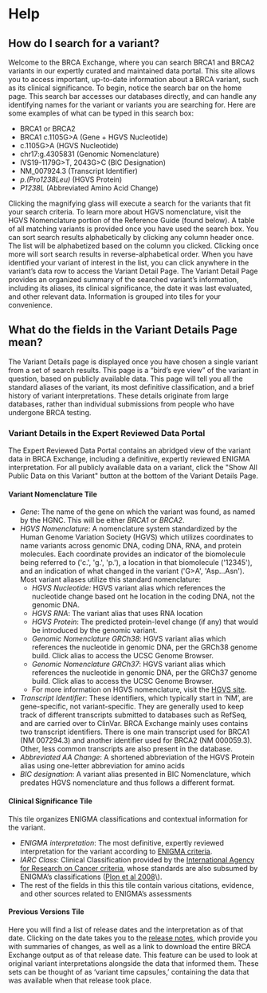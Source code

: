 # Help

## How do I search for a variant?

Welcome to the BRCA Exchange, where you can search BRCA1 and BRCA2 variants in our expertly curated and maintained data portal. This site allows you to access important, up-to-date information about a BRCA variant, such as its clinical significance.
To begin, notice the search bar on the home page. This search bar accesses our databases directly, and can handle any identifying names for the variant or variants you are searching for. Here are some examples of what can be typed in this search box:

* BRCA1 or BRCA2
* BRCA1 c.1105G&gt;A \(Gene + HGVS Nucleotide\)
* c.1105G&gt;A \(HGVS Nucleotide\)
* chr17:g.4305831 \(Genomic Nomenclature\)
* IVS19-1179G&gt;T, 2043G&gt;C \(BIC Designation\)
* NM\_007924.3 \(Transcript Identifier\)
* _p.\(Pro1238Leu\)_ \(HGVS Protein\)
* _P1238L_ \(Abbreviated Amino Acid Change\)

Clicking the magnifying glass will execute a search for the variants that fit your search criteria. To learn more about HGVS nomenclature, visit the HGVS Nomenclature portion of the Reference Guide \(found below\). A table of all matching variants is provided once you have used the search box. You can sort search results alphabetically by clicking any column header once. The list will be alphabetized based on the column you clicked. Clicking once more will sort search results in reverse-alphabetical order.
When you have identified your variant of interest in the list, you can click anywhere in the variant’s data row to access the Variant Detail Page. The Variant Detail Page provides an organized summary of the searched variant’s information, including its aliases, its clinical significance, the date it was last evaluated, and other relevant data. Information is grouped into tiles for your convenience.

## What do the fields in the Variant Details Page mean?

The Variant Details page is displayed once you have chosen a single variant from a set of search results. This page is a “bird’s eye view” of the variant in question, based on publicly available data. This page will tell you all the standard aliases of the variant, its most definitive classification, and a brief history of variant interpretations. These details originate from large databases, rather than individual submissions from people who have undergone BRCA testing.

### Variant Details in the Expert Reviewed Data Portal

The Expert Reviewed Data Portal contains an abridged view of the variant data in BRCA Exchange, including a definitive, expertly reviewed ENIGMA interpretation. For all publicly available data on a variant, click the "Show All Public Data on this Variant" button at the bottom of the Variant Details Page.

#### Variant Nomenclature Tile

* _Gene_: The name of the gene on which the variant was found, as named by the HGNC. This will be either _BRCA1_ or _BRCA2_.
* _HGVS Nomenclature_: A nomenclature system standardized by the Human Genome Variation Society \(HGVS\) which  utilizes coordinates to name variants across genomic DNA, coding DNA, RNA, and protein molecules. Each coordinate provides an indicator of the biomolecule being referred to \('c.', 'g.', 'p.'\), a location in that biomolecule \('12345'\), and an indication of what changed in the variant \('G&gt;A', 'Asp...Asn'\). Most variant aliases utilize this standard nomenclature:
  * _HGVS Nucleotide:_ HGVS variant alias which references the nucleotide change based ont he location in the coding DNA, not the genomic DNA.
  * _HGVS RNA_: The variant alias that uses RNA location
  * _HGVS Protein_: The predicted protein-level change \(if any\) that would be introduced by the genomic variant.
  * _Genomic Nomenclature GRCh38_: HGVS variant alias which references the nucleotide in genomic DNA, per the GRCh38 genome build. Click alias to access the UCSC Genome Browser.
  * _Genomic Nomenclature GRCh37_: HGVS variant alias which references the nucleotide in genomic DNA, per the GRCh37 genome build. Click alias to access the UCSC Genome Browser.
  * For more information on HGVS nomenclature, visit the [HGVS site](http://varnomen.hgvs.org/bg-material/simple/).
* _Transcript Identifier_: These identifiers, which typically start in ‘NM’, are gene-specific, not variant-specific. They are generally used to keep track of different transcripts submitted to databases such as RefSeq, and are carried over to ClinVar. BRCA Exchange mainly uses contains two transcript identifiers. There is one main transcript used for BRCA1 \(NM 007294.3\) and another identifier used for BRCA2 \(NM 000059.3\). Other, less common transcripts are also present in the database.
* _Abbreviated AA Change_: A shortened abbreviation of the HGVS Protein alias using one-letter abbreviation for amino acids
* _BIC designation_: A variant alias presented in BIC Nomenclature, which predates HGVS nomenclature and thus follows a different format.

#### Clinical Significance Tile

This tile organizes ENIGMA classifications and contextual information for the variant.

* _ENIGMA interpretation_: The most definitive, expertly reviewed interpretation for the variant according to [ENIGMA criteria](https://enigmaconsortium.org/wp-content/uploads/2017/12/ENIGMA_Rules_2017-06-29.pdf).
* _IARC Class_: Clinical Classification provided by the [International Agency for Research on Cancer criteria](http://monographs.iarc.fr/ENG/Classification/), whose standards are also subsumed by ENIGMA’s classifications \([Plon et al 2008](https://www.ncbi.nlm.nih.gov/pubmed/?term=Sequence+variant+classification+and+reporting%3A+recommendations+for+improving+the+interpretation+of+cancer+susceptibility+genetic+test+results.+Hum+Mutat%2C+29%2C+1282-91.)\).
* The rest of the fields in this this tile contain various citations, evidence, and other sources related to ENIGMA’s assessments

#### Previous Versions Tile

Here you will find a list of release dates and the interpretation as of that date. Clicking on the date takes you to the [release notes](http://brcaexchange.org/release/12), which provide you with summaries of changes, as well as a link to download the entire BRCA Exchange output as of that release date. This feature can be used to look at original variant interpretations alongside the data that informed them. These sets can be thought of as ‘variant time capsules,’ containing the data that was available when that release took place.
